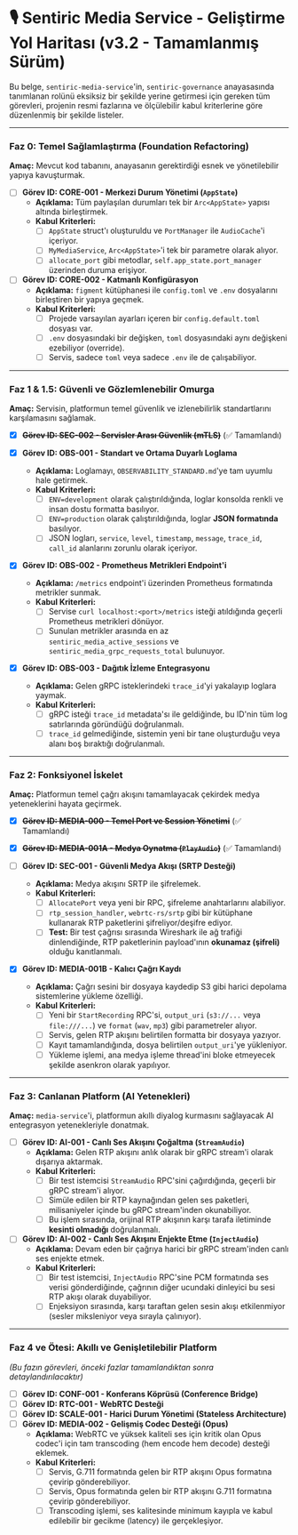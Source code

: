 # 🎙️ Sentiric Media Service - Geliştirme Yol Haritası (v3.2 - Tamamlanmış Sürüm)

Bu belge, `sentiric-media-service`'in, `sentiric-governance` anayasasında tanımlanan rolünü eksiksiz bir şekilde yerine getirmesi için gereken tüm görevleri, projenin resmi fazlarına ve ölçülebilir kabul kriterlerine göre düzenlenmiş bir şekilde listeler.

---

### **Faz 0: Temel Sağlamlaştırma (Foundation Refactoring)**

**Amaç:** Mevcut kod tabanını, anayasanın gerektirdiği esnek ve yönetilebilir yapıya kavuşturmak.

-   [ ] **Görev ID: CORE-001 - Merkezi Durum Yönetimi (`AppState`)**
    -   **Açıklama:** Tüm paylaşılan durumları tek bir `Arc<AppState>` yapısı altında birleştirmek.
    -   **Kabul Kriterleri:**
        -   [ ] `AppState` struct'ı oluşturuldu ve `PortManager` ile `AudioCache`'i içeriyor.
        -   [ ] `MyMediaService`, `Arc<AppState>`'i tek bir parametre olarak alıyor.
        -   [ ] `allocate_port` gibi metodlar, `self.app_state.port_manager` üzerinden duruma erişiyor.

-   [ ] **Görev ID: CORE-002 - Katmanlı Konfigürasyon**
    -   **Açıklama:** `figment` kütüphanesi ile `config.toml` ve `.env` dosyalarını birleştiren bir yapıya geçmek.
    -   **Kabul Kriterleri:**
        -   [ ] Projede varsayılan ayarları içeren bir `config.default.toml` dosyası var.
        -   [ ] `.env` dosyasındaki bir değişken, `toml` dosyasındaki aynı değişkeni ezebiliyor (override).
        -   [ ] Servis, sadece `toml` veya sadece `.env` ile de çalışabiliyor.

---

### **Faz 1 & 1.5: Güvenli ve Gözlemlenebilir Omurga**

**Amaç:** Servisin, platformun temel güvenlik ve izlenebilirlik standartlarını karşılamasını sağlamak.

-   [x] ~~**Görev ID: SEC-002 - Servisler Arası Güvenlik (mTLS)**~~ (✅ Tamamlandı)

-   [x] **Görev ID: OBS-001 - Standart ve Ortama Duyarlı Loglama**
    -   **Açıklama:** Loglamayı, `OBSERVABILITY_STANDARD.md`'ye tam uyumlu hale getirmek.
    -   **Kabul Kriterleri:**
        -   [ ] `ENV=development` olarak çalıştırıldığında, loglar konsolda renkli ve insan dostu formatta basılıyor.
        -   [ ] `ENV=production` olarak çalıştırıldığında, loglar **JSON formatında** basılıyor.
        -   [ ] JSON logları, `service`, `level`, `timestamp`, `message`, `trace_id`, `call_id` alanlarını zorunlu olarak içeriyor.

-   [x] **Görev ID: OBS-002 - Prometheus Metrikleri Endpoint'i**
    -   **Açıklama:** `/metrics` endpoint'i üzerinden Prometheus formatında metrikler sunmak.
    -   **Kabul Kriterleri:**
        -   [ ] Servise `curl localhost:<port>/metrics` isteği atıldığında geçerli Prometheus metrikleri dönüyor.
        -   [ ] Sunulan metrikler arasında en az `sentiric_media_active_sessions` ve `sentiric_media_grpc_requests_total` bulunuyor.

-   [x] **Görev ID: OBS-003 - Dağıtık İzleme Entegrasyonu**
    -   **Açıklama:** Gelen gRPC isteklerindeki `trace_id`'yi yakalayıp loglara yaymak.
    -   **Kabul Kriterleri:**
        -   [ ] gRPC isteği `trace_id` metadata'sı ile geldiğinde, bu ID'nin tüm log satırlarında göründüğü doğrulanmalı.
        -   [ ] `trace_id` gelmediğinde, sistemin yeni bir tane oluşturduğu veya alanı boş bıraktığı doğrulanmalı.

---

### **Faz 2: Fonksiyonel İskelet**

**Amaç:** Platformun temel çağrı akışını tamamlayacak çekirdek medya yeteneklerini hayata geçirmek.

-   [x] ~~**Görev ID: MEDIA-000 - Temel Port ve Session Yönetimi**~~ (✅ Tamamlandı)
-   [x] ~~**Görev ID: MEDIA-001A - Medya Oynatma (`PlayAudio`)**~~ (✅ Tamamlandı)

-   [ ] **Görev ID: SEC-001 - Güvenli Medya Akışı (SRTP Desteği)**
    -   **Açıklama:** Medya akışını SRTP ile şifrelemek.
    -   **Kabul Kriterleri:**
        -   [ ] `AllocatePort` veya yeni bir RPC, şifreleme anahtarlarını alabiliyor.
        -   [ ] `rtp_session_handler`, `webrtc-rs/srtp` gibi bir kütüphane kullanarak RTP paketlerini şifreliyor/deşifre ediyor.
        -   [ ] **Test:** Bir test çağrısı sırasında Wireshark ile ağ trafiği dinlendiğinde, RTP paketlerinin payload'ının **okunamaz (şifreli)** olduğu kanıtlanmalı.
        
-   [x] **Görev ID: MEDIA-001B - Kalıcı Çağrı Kaydı**
    -   **Açıklama:** Çağrı sesini bir dosyaya kaydedip S3 gibi harici depolama sistemlerine yükleme özelliği.
    -   **Kabul Kriterleri:**
        -   [ ] Yeni bir `StartRecording` RPC'si, `output_uri` (`s3://...` veya `file:///...`) ve `format` (`wav`, `mp3`) gibi parametreler alıyor.
        -   [ ] Servis, gelen RTP akışını belirtilen formatta bir dosyaya yazıyor.
        -   [ ] Kayıt tamamlandığında, dosya belirtilen `output_uri`'ye yükleniyor.
        -   [ ] Yükleme işlemi, ana medya işleme thread'ini bloke etmeyecek şekilde asenkron olarak yapılıyor.

---

### **Faz 3: Canlanan Platform (AI Yetenekleri)**

**Amaç:** `media-service`'i, platformun akıllı diyalog kurmasını sağlayacak AI entegrasyon yetenekleriyle donatmak.

-   [ ] **Görev ID: AI-001 - Canlı Ses Akışını Çoğaltma (`StreamAudio`)**
    -   **Açıklama:** Gelen RTP akışını anlık olarak bir gRPC stream'i olarak dışarıya aktarmak.
    -   **Kabul Kriterleri:**
        -   [ ] Bir test istemcisi `StreamAudio` RPC'sini çağırdığında, geçerli bir gRPC stream'i alıyor.
        -   [ ] Simüle edilen bir RTP kaynağından gelen ses paketleri, milisaniyeler içinde bu gRPC stream'inden okunabiliyor.
        -   [ ] Bu işlem sırasında, orijinal RTP akışının karşı tarafa iletiminde **kesinti olmadığı** doğrulanmalı.

-   [ ] **Görev ID: AI-002 - Canlı Ses Akışını Enjekte Etme (`InjectAudio`)**
    -   **Açıklama:** Devam eden bir çağrıya harici bir gRPC stream'inden canlı ses enjekte etmek.
    -   **Kabul Kriterleri:**
        -   [ ] Bir test istemcisi, `InjectAudio` RPC'sine PCM formatında ses verisi gönderdiğinde, çağrının diğer ucundaki dinleyici bu sesi RTP akışı olarak duyabiliyor.
        -   [ ] Enjeksiyon sırasında, karşı taraftan gelen sesin akışı etkilenmiyor (sesler miksleniyor veya sırayla çalınıyor).

---

### **Faz 4 ve Ötesi: Akıllı ve Genişletilebilir Platform**
*(Bu fazın görevleri, önceki fazlar tamamlandıktan sonra detaylandırılacaktır)*

-   [ ] **Görev ID: CONF-001 - Konferans Köprüsü (Conference Bridge)**
-   [ ] **Görev ID: RTC-001 - WebRTC Desteği**
-   [ ] **Görev ID: SCALE-001 - Harici Durum Yönetimi (Stateless Architecture)**
-   [ ] **Görev ID: MEDIA-002 - Gelişmiş Codec Desteği (Opus)**
    -   **Açıklama:** WebRTC ve yüksek kaliteli ses için kritik olan Opus codec'i için tam transcoding (hem encode hem decode) desteği eklemek.
    -   **Kabul Kriterleri:**
        -   [ ] Servis, G.711 formatında gelen bir RTP akışını Opus formatına çevirip gönderebiliyor.
        -   [ ] Servis, Opus formatında gelen bir RTP akışını G.711 formatına çevirip gönderebiliyor.
        -   [ ] Transcoding işlemi, ses kalitesinde minimum kayıpla ve kabul edilebilir bir gecikme (latency) ile gerçekleşiyor.
